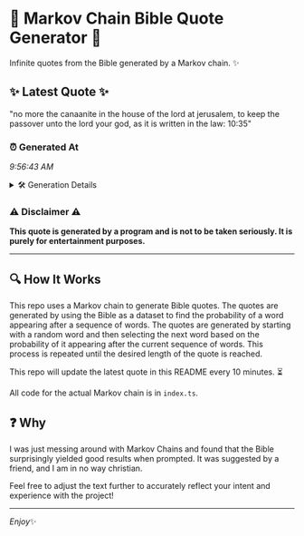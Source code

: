 # 📖 Markov Chain Bible Quote Generator 📖

Infinite quotes from the Bible generated by a Markov chain. ✨

## ✨ Latest Quote ✨
"no more the canaanite in the house of the lord at jerusalem, to keep the passover unto the lord your god, as it is written in the law: 10:35"

### ⏰ Generated At
*9:56:43 AM*

<details>
    <summary>🛠️ Generation Details</summary>
    <p>
        <strong>🌱 Seed:</strong> no<br>
        <strong>🔄 Iterations:</strong> 28<br>
        <strong>📜 Context History:</strong><br>[ no ]: more<br>[ no, more ]: the<br>[ no, more, the ]: canaanite<br>[ no, more, the, canaanite ]: in<br>[ no, more, the, canaanite, in ]: the<br>[ no, more, the, canaanite, in, the ]: house<br>[ more, the, canaanite, in, the, house ]: of<br>[ the, canaanite, in, the, house, of ]: the<br>[ canaanite, in, the, house, of, the ]: lord<br>[ in, the, house, of, the, lord ]: at<br>[ the, house, of, the, lord, at ]: jerusalem,<br>[ house, of, the, lord, at, jerusalem, ]: to<br>[ of, the, lord, at, jerusalem,, to ]: keep<br>[ the, lord, at, jerusalem,, to, keep ]: the<br>[ lord, at, jerusalem,, to, keep, the ]: passover<br>[ at, jerusalem,, to, keep, the, passover ]: unto<br>[ jerusalem,, to, keep, the, passover, unto ]: the<br>[ to, keep, the, passover, unto, the ]: lord<br>[ keep, the, passover, unto, the, lord ]: your<br>[ the, passover, unto, the, lord, your ]: god,<br>[ passover, unto, the, lord, your, god, ]: as<br>[ unto, the, lord, your, god,, as ]: it<br>[ the, lord, your, god,, as, it ]: is<br>[ lord, your, god,, as, it, is ]: written<br>[ your, god,, as, it, is, written ]: in<br>[ god,, as, it, is, written, in ]: the<br>[ as, it, is, written, in, the ]: law:<br>[ it, is, written, in, the, law: ]: 10:35<br>
    </p>
</details>

### ⚠️ Disclaimer ⚠️
**This quote is generated by a program and is not to be taken seriously. It is purely for entertainment purposes.**

---

## 🔍 How It Works

This repo uses a Markov chain to generate Bible quotes. The quotes are generated by using the Bible as a dataset to find the probability of a word appearing after a sequence of words. The quotes are generated by starting with a random word and then selecting the next word based on the probability of it appearing after the current sequence of words. This process is repeated until the desired length of the quote is reached.

This repo will update the latest quote in this README every 10 minutes. ⏳

All code for the actual Markov chain is in `index.ts`.

## ❓ Why

I was just messing around with Markov Chains and found that the Bible surprisingly yielded good results when prompted. 
It was suggested by a friend, and I am in no way christian.

Feel free to adjust the text further to accurately reflect your intent and experience with the project!

---

*Enjoy*✨
